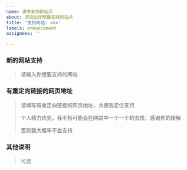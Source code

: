 ```yaml
---
name: 请求支持新站点
about: 请说出你想要支持的站点
title: '支持网站: xxx'
labels: enhancement
assignees: ''

---
```


### 新的网站支持

> 请输入你想要支持的网站

### 有重定向链接的网页地址

> 请填写有重定向链接的网页地址，方便我定位支持
> 
> 个人精力优先，我不抬可能会在网站中一个一个的去找，感谢你的理解
> 
> 否则我大概率不会支持

### 其他说明

> 可选
